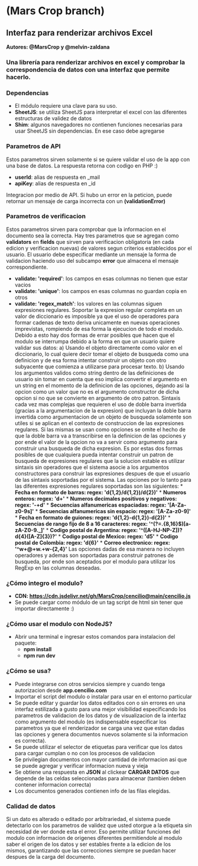 # (Mars Crop branch)

## Interfaz para renderizar archivos Excel 

**Autores: @MarsCrop y @melvin-zaldana**

### Una librería para renderizar archivos en excel y comprobar la correspondencia de datos con una interfaz que permite hacerlo.

### Dependencias

  * El módulo requiere una clave para su uso.
  * **SheetJS**: se utiliza SheetJS para interpretar el excel con las diferentes estructuras de validez de datos
  * **Shim**: algunos navegadores no contienen funciones necesarias para usar SheetJS sin dependencias. En ese caso debe agregarse

### Parametros de API
  Estos parametros sirven solamente si se quiere validar el uso de la app con una base de datos. La respuesta retorna con codigo en PHP :)
  
  * **userId**: alias de respuesta en _mail
  * **apiKey**: alias de respuesta en _id
  
  Integracion por medio de API. Si hubo un error en la peticion, puede retornar un mensaje de carga incorrecta con un **(validationError)**

### Parametros de verificacion
  Estos parametros sirven para comprobar que la informacion en el documento sea la correcta. Hay tres parametros que se agregan como **validators** en **fields** que sirven para verificacion obligatoria (en cada edicion y verificacion nuevas) de valores segun criterios establecidos por el usuario. El usuario debe especificar mediante un mensaje la forma de validacion haciendo uso del subcampo **error** que almacena el mensaje correspondiente.
  
  * **validate: 'required'**: los campos en esas columnas no tienen que estar vacios
  * **validate: 'unique'**: los campos en esas columnas no guardan copia en otros
  * **validate: 'regex_match'**: los valores en las columnas siguen expresiones regulares. Soportar la expresion regular completa en un valor de diccionario es imposible ya que el uso de operadores para formar cadenas de texto deriva unicamente en nuevas operaciones imprevistas, rompiendo de esa forma la ejecucion de todo el modulo. Debido a esto hay dos formas de errar posibles que hacen que el modulo se interrumpa debido a la forma en que un usuario quiere validar sus datos:
           a) Usando el objeto directamente como valor en el diccionario, lo cual quiere decir tomar el objeto de busqueda como una definicion y de esa forma intentar construir un objeto con otro subyacente que comienza a utilizarse para procesar texto.
           b) Usando los argumentos validos como string dentro de las definiciones de usuario sin tomar en cuenta que eso implica convertir el argumento en un string en el momento de la definicion de las opciones, dejando asi la opcion como un valor que no es el argumento constructor de dicha opcion si no que se convierte en argumento de otro patron. Sintaxis cada vez mas complejas que requieren el uso de doble barra invertida (gracias a la argumentacion de la expresion) que incluyan la doble barra invertida como argumentacion de un objeto de busqueda solamente son utiles si se aplican en el contexto de construccion de las expresiones regulares. Si las mismas se usan como opciones se omite el hecho de que la doble barra va a transcribirse en la definicion de las opciones y por ende el valor de la opcion no va a servir como argumento para construir una busqueda de dicha expresion.
      Es por estas dos formas posibles de que cualquiera pueda intentar construir un patron de busqueda de expresiones regulares que la solucion estable es utilizar sintaxis sin operadores que el sistema asocie a los argumentos constructores para construir las expresiones despues de que el usuario de las sintaxis soportadas por el sistema. Las opciones por lo tanto para las diferentes expresiones regulares soportadas son las siguientes:
           * **Fecha en formato de barras: regex: 'd{1,2}/d{1,2})/d{2})'**
           * **Numeros enteros: regex: 'd+'**
           * **Numeros decimales positivos y negativos: regex: '-+d'**
           * **Secuencias alfanumericas espaciadas: regex: '[A-Za-z0-9s]'**
           * **Secuencias alfanumericas sin espacio: regex: '[A-Za-z0-9]'**
           * **Fecha en formato de guiones: regex: 'd{1,2}-d{1,2})-d{2})'**
           * **Secuencias de rango fijo de 8 a 16 caracteres: regex: '^(?=.{8,16}$)[a-zA-Z0-9._]'**
           * **Codigo postal de Argentina: regex: '^([A-HJ-NP-Z])?d{4}([A-Z]{3})?'**
           * **Codigo postal de Mexico: regex: 'd5'**
           * **Codigo postal de Colombia: regex: 'd{6}'**
           * **Correo electronico: regex: '^w+@+w.+w-{2,4}'**
      Las opciones dadas de esa manera no incluyen operadores y ademas son soportadas para construir patrones de busqueda, por ende son aceptados por el modulo para utilizar los RegExp en las columnas deseadas. 

### ¿Cómo integro el modulo?

  * **CDN: https://cdn.jsdelivr.net/gh/MarsCrop/cencilio@main/cencilio.js**
  * Se puede cargar como módulo de un tag script de html sin tener que importar directamente :)

### ¿Cómo usar el modulo con NodeJS?

  * Abrir una terminal e ingresar estos comandos para instalacion del paquete:
      * **npm install**
      * **npm run dev**

### ¿Cómo se usa?

  * Puede integrarse con otros servicios siempre y cuando tenga autorizacion desde **app.cencilio.com**
  * Importar el script del modulo o instalar para usar en el entorno particular
  * Se puede editar y guardar los datos editados con o sin errores en una interfaz estilizada a gusto para una mejor visibilidad especificando los parametros de validacion de los datos y de visualizacion de la interfaz como argumento del modulo (es indispensable especificar los parametros ya que el renderizador se carga una vez que estan dadas las opciones y genera documentos nuevos solamente si la informacion es correcta).
  * Se puede utilizar el selector de etiquetas para verificar que los datos para cargar cumplan o no con los procesos de validacion
  * Se privilegian documentos con mayor cantidad de informacion asi que se puede agregar y verificar informacion nueva y vieja
  * Se obtiene una respuesta en **JSON** al clickear **CARGAR DATOS** que depende de las celdas seleccionadas para almacenar (tambien deben contener informacion correcta)
  * Los documentos generados contienen info de las filas elegidas.

### Calidad de datos

  Si un dato es alterado o editado por arbitrariedad, el sistema puede detectarlo con los parametros de validez que usted otorgue a la etiqueta sin necesidad de ver donde esta el error. Eso permite utilizar funciones del modulo con informacion de origenes diferentes permitiendole al modulo saber el origen de los datos y ser estables frente a la edicion de los mismos, garantizando que las correcciones siempre se puedan hacer despues de la carga del documento.
